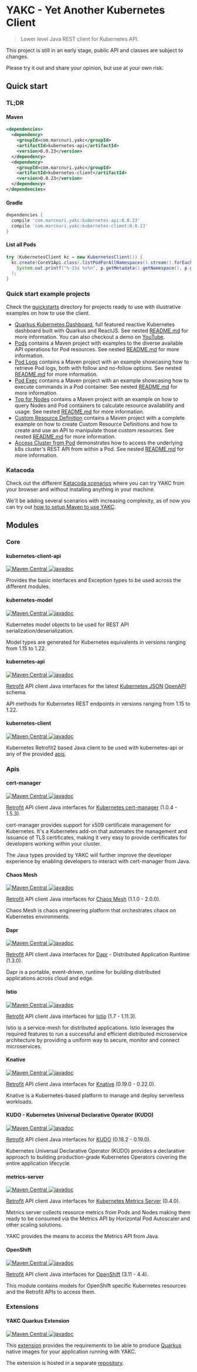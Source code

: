 # YAKC - Yet Another Kubernetes Client

> Lower level Java REST client for Kubernetes API.

This project is still in an early stage, public API and classes are subject to changes.

Please try it out and share your opinion, but use at your own risk.

## Quick start

### TL;DR
#### Maven
```xml
<dependencies>
  <dependency>
    <groupId>com.marcnuri.yakc</groupId>
    <artifactId>kubernetes-api</artifactId>
    <version>0.0.23</version>
  </dependency>
  <dependency>
    <groupId>com.marcnuri.yakc</groupId>
    <artifactId>kubernetes-client</artifactId>
    <version>0.0.23</version>
  </dependency>
</dependencies>
```
#### Gradle
```groovy
dependencies {
  compile 'com.marcnuri.yakc:kubernetes-api:0.0.23'
  compile 'com.marcnuri.yakc:kubernetes-client:0.0.23'
}
```
#### List all Pods
```java
try (KubernetesClient kc = new KubernetesClient()) {
  kc.create(CoreV1Api.class).listPodForAllNamespaces().stream().forEach(p ->
    System.out.printf("%-15s %s%n", p.getMetadata().getNamespace(), p.getMetadata().getName())
  );
}
```

### Quick start example projects

Check the [quickstarts](quickstarts) directory for projects ready to use with illustrative examples
on how to use the client.

- [Quarkus Kubernetes Dashboard](quickstarts/quarkus-dashboard), full featured reactive Kubernetes 
  dashboard built with Quarkus and ReactJS. 
  See nested [README.md](quickstarts/quarkus-dashboard/README.md) for more information.
  You can also checkout a demo on [YouTube](https://www.youtube.com/watch?v=Dum84fwA8_g).
- [Pods](quickstarts/pods) contains a Maven project with examples to the diverse available API operations
  for  Pod resources.
  See nested [README.md](quickstarts/pod/README.md) for more information.
- [Pod Logs](quickstarts/pod-logs) contains a Maven project with an example showcasing how to retrieve
  Pod logs, both with follow and no-follow options.
  See nested [README.md](quickstarts/pod-logs/README.md) for more information.
- [Pod Exec](quickstarts/pod-exec) contains a Maven project with an example showcasing how to execute
  commands in a Pod container.
  See nested [README.md](quickstarts/pod-exec/README.md) for more information.
- [Top for Nodes](quickstarts/top-nodes) contains a Maven project with an example on how to query
  Nodes and Pod containers to calculate resource availability and usage.
  See nested [README.md](quickstarts/top-nodes/README.md) for more information.
- [Custom Resource Definition](quickstarts/crd) contains a Maven project with a complete example on
  how to create Custom Resource Definitions and how to create and use an API to manipulate those
  custom resources.
  See nested [README.md](quickstarts/crd/README.md) for more information.
- [Access Cluster from Pod](quickstarts/access-cluster-from-pod) demonstrates how to access the 
  underlying k8s cluster's REST API from within a Pod.
  See nested [README.md](quickstarts/access-cluster-from-pod/README.md) for more information.
  
### Katacoda
Check out the different [Katacoda scenarios](https://www.katacoda.com/marcnuri/courses/yakc/)
where you can try YAKC from your browser and without installing anything in your machine.

We'll be adding several scenarios with increasing complexity, as of now you can try out [how to 
setup Maven to use YAKC](https://www.katacoda.com/marcnuri/courses/yakc/maven-quick-start).

## Modules

### Core

#### kubernetes-client-api
[![Maven Central](https://img.shields.io/maven-central/v/com.marcnuri.yakc/kubernetes-client-api)
](https://search.maven.org/search?q=g:com.marcnuri.yakc%20a:kubernetes-client-api)
[![javadoc](https://javadoc.io/badge2/com.marcnuri.yakc/kubernetes-client-api/javadoc.svg)
](https://javadoc.io/doc/com.marcnuri.yakc/kubernetes-client-api)

Provides the basic interfaces and Exception types to be used across the different modules.

#### kubernetes-model
[![Maven Central](https://img.shields.io/maven-central/v/com.marcnuri.yakc/kubernetes-model)
](https://search.maven.org/search?q=g:com.marcnuri.yakc%20a:kubernetes-model)
[![javadoc](https://javadoc.io/badge2/com.marcnuri.yakc/kubernetes-model/javadoc.svg)
](https://javadoc.io/doc/com.marcnuri.yakc/kubernetes-model)

Kubernetes model objects to be used for REST API serialization/deserialization.

Model types are generated for Kubernetes equivalents in versions ranging from 1.15 to 1.22.

#### kubernetes-api
[![Maven Central](https://img.shields.io/maven-central/v/com.marcnuri.yakc/kubernetes-api)
](https://search.maven.org/search?q=g:com.marcnuri.yakc%20a:kubernetes-api)
[![javadoc](https://javadoc.io/badge2/com.marcnuri.yakc/kubernetes-api/javadoc.svg)
](https://javadoc.io/doc/com.marcnuri.yakc/kubernetes-api)

[Retrofit](https://square.github.io/retrofit/) API client Java interfaces for the latest
[Kubernetes JSON](https://github.com/kubernetes/kubernetes/blob/master/api/openapi-spec/swagger.json)
[OpenAPI](https://swagger.io/specification/) schema.

API methods for Kubernetes REST endpoints in versions ranging from 1.15 to 1.22.

#### kubernetes-client
[![Maven Central](https://img.shields.io/maven-central/v/com.marcnuri.yakc/kubernetes-client)
](https://search.maven.org/search?q=g:com.marcnuri.yakc%20a:kubernetes-client)
[![javadoc](https://javadoc.io/badge2/com.marcnuri.yakc/kubernetes-client/javadoc.svg)
](https://javadoc.io/doc/com.marcnuri.yakc/kubernetes-client)

Kubernetes Retrofit2 based Java client to be used with kubernetes-api or any of the provided [apis](#apis).

### Apis

#### cert-manager
[![Maven Central](https://img.shields.io/maven-central/v/com.marcnuri.yakc.apis/cert-manager)
](https://search.maven.org/search?q=g:com.marcnuri.yakc.apis%20a:cert-manager)
[![javadoc](https://javadoc.io/badge2/com.marcnuri.yakc.apis/cert-manager/javadoc.svg)
](https://javadoc.io/doc/com.marcnuri.yakc.apis/cert-manager)

[Retrofit](https://square.github.io/retrofit/) API client Java interfaces for
[Kubernetes cert-manager](https://cert-manager.io/) (1.0.4 - 1.5.3).

cert-manager provides support for x509 certificate management for Kubernetes. It's a Kubernetes
add-on that automates the management and issuance of TLS certificates, making it very easy
to provide certificates for developers working within your cluster.

The Java types provided by YAKC will further improve the developer experience by enabling
developers to interact with cert-manager from Java.

#### Chaos Mesh
[![Maven Central](https://img.shields.io/maven-central/v/com.marcnuri.yakc.apis/chaos-mesh)
](https://search.maven.org/search?q=g:com.marcnuri.yakc.apis%20a:chaos-mesh)
[![javadoc](https://javadoc.io/badge2/com.marcnuri.yakc.apis/chaos-mesh/javadoc.svg)
](https://javadoc.io/doc/com.marcnuri.yakc.apis/chaos-mesh)

[Retrofit](https://square.github.io/retrofit/) API client Java interfaces for
[Chaos Mesh](https://chaos-mesh.org/) (1.1.0 - 2.0.0).

Chaos Mesh is chaos engineering platform that orchestrates chaos on Kubernetes environments.

#### Dapr
[![Maven Central](https://img.shields.io/maven-central/v/com.marcnuri.yakc.apis/dapr)
](https://search.maven.org/search?q=g:com.marcnuri.yakc.apis%20a:dapr)
[![javadoc](https://javadoc.io/badge2/com.marcnuri.yakc.apis/dapr/javadoc.svg)
](https://javadoc.io/doc/com.marcnuri.yakc.apis/dapr)

[Retrofit](https://square.github.io/retrofit/) API client Java interfaces for
[Dapr](https://dapr.io/) - Distributed Application Runtime (1.3.0).

Dapr is a portable, event-driven, runtime for building distributed applications across cloud and edge.

#### Istio
[![Maven Central](https://img.shields.io/maven-central/v/com.marcnuri.yakc.apis/istio)
](https://search.maven.org/search?q=g:com.marcnuri.yakc.apis%20a:istio)
[![javadoc](https://javadoc.io/badge2/com.marcnuri.yakc.apis/istio/javadoc.svg)
](https://javadoc.io/doc/com.marcnuri.yakc.apis/istio)

[Retrofit](https://square.github.io/retrofit/) API client Java interfaces for
[Istio](https://istio.io/) (1.7 - 1.11.3).

Istio is a service-mesh for distributed applications. Istio leverages the required features to
run a successful and efficient distributed microservice architecture by providing a uniform way
to secure, monitor and connect microservices.

#### Knative
[![Maven Central](https://img.shields.io/maven-central/v/com.marcnuri.yakc.apis/knative)
](https://search.maven.org/search?q=g:com.marcnuri.yakc.apis%20a:knative)
[![javadoc](https://javadoc.io/badge2/com.marcnuri.yakc.apis/knative/javadoc.svg)
](https://javadoc.io/doc/com.marcnuri.yakc.apis/knative)

[Retrofit](https://square.github.io/retrofit/) API client Java interfaces for
[Knative](https://knative.dev/) (0.19.0 - 0.22.0).

Knative is a Kubernetes-based platform to manage and deploy serverless workloads.

#### KUDO - Kubernetes Universal Declarative Operator (KUDO)
[![Maven Central](https://img.shields.io/maven-central/v/com.marcnuri.yakc.apis/kudo)
](https://search.maven.org/search?q=g:com.marcnuri.yakc.apis%20a:kudo)
[![javadoc](https://javadoc.io/badge2/com.marcnuri.yakc.apis/kudo/javadoc.svg)
](https://javadoc.io/doc/com.marcnuri.yakc.apis/kudo)

[Retrofit](https://square.github.io/retrofit/) API client Java interfaces for
[KUDO](https://kudo.dev/) (0.18.2 - 0.19.0).

Kubernetes Universal Declarative Operator (KUDO) provides a declarative approach to building production-grade Kubernetes
Operators covering the entire application lifecycle.

#### metrics-server
[![Maven Central](https://img.shields.io/maven-central/v/com.marcnuri.yakc.apis/metrics-server)
](https://search.maven.org/search?q=g:com.marcnuri.yakc.apis%20a:metrics-server)
[![javadoc](https://javadoc.io/badge2/com.marcnuri.yakc.apis/metrics-server/javadoc.svg)
](https://javadoc.io/doc/com.marcnuri.yakc.apis/metrics-server)

[Retrofit](https://square.github.io/retrofit/) API client Java interfaces for
[Kubernetes Metrics Server](https://github.com/kubernetes-sigs/metrics-server)  (0.4.0).

Metrics server collects resource metrics from Pods and Nodes making them ready to be consumed
via the Metrics API by Horizontal Pod Autoscaler and other scaling solutions.

YAKC provides the means to access the Metrics API from Java.

#### OpenShift
[![Maven Central](https://img.shields.io/maven-central/v/com.marcnuri.yakc.apis/openshift)
](https://search.maven.org/search?q=g:com.marcnuri.yakc.apis%20a:openshift)
[![javadoc](https://javadoc.io/badge2/com.marcnuri.yakc.apis/openshift/javadoc.svg)
](https://javadoc.io/doc/com.marcnuri.yakc.apis/openshift)

[Retrofit](https://square.github.io/retrofit/) API client Java interfaces for
[OpenShift](https://github.com/openshift/origin) (3.11 - 4.4).

This module contains models for OpenShift specific Kubernetes resources and the Retrofit APIs to
access them.  

### Extensions

#### YAKC Quarkus Extension
[![Maven Central](https://img.shields.io/maven-central/v/com.marcnuri.yakc/quarkus-yakc-extension)
](https://search.maven.org/search?q=g:com.marcnuri.yakc%20a:quarkus-yakc-extension)
[![javadoc](https://javadoc.io/badge2/com.marcnuri.yakc/quarkus-yakc-extension/javadoc.svg)
](https://javadoc.io/doc/com.marcnuri.yakc/quarkus-yakc-extension)

This [extension](https://github.com/manusa/yakc-quarkus-extension) provides the requirements to be able to produce
[Quarkus](https://quarkus.io) native images for your application running with YAKC.

The extension is hosted in a separate [repository](https://github.com/manusa/yakc-quarkus-extension).